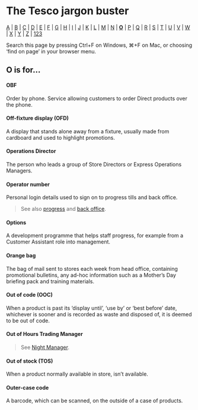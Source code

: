 # The Tesco jargon buster

[A](a.md) | [B](b.md) | [C](c.md) | [D](d.md) | [E](e.md) | [F](f.md) | [G](g.md) | [H](h.md) | [I](i.md) | [J](j.md) | [K](k.md) | [L](l.md) | [M](m.md) | [N](n.md) | [**O**](o.md) | [P](p.md) | [Q](q.md) | [R](r.md) | [S](s.md) | [T](t.md) | [U](u.md) | [V](v.md) | [W](w.md) | [X](x.md) | [Y](y.md) | [Z](z.md) | [123](123.md)

Search this page by pressing Ctrl+F on Windows, ⌘+F on Mac, or choosing ‘find on page’ in your browser menu.

## O is for…

#### OBF
Order by phone. Service allowing customers to order Direct products over the phone.

#### Off-fixture display (OFD)
A display that stands alone away from a fixture, usually made from cardboard and used to highlight promotions.

#### Operations Director
The person who leads a group of Store Directors or Express Operations Managers.

#### Operator number
Personal login details used to sign on to progress tills and back office.
> See also [progress](p.md#progress) and [back office](b.md#back-office).

#### Options
A development programme that helps staff progress, for example from a Customer Assistant role into management.

#### Orange bag
The bag of mail sent to stores each week from head office, containing promotional bulletins, any ad-hoc information such as a Mother’s Day briefing pack and training materials.

#### Out of code (OOC)
When a product is past its ‘display until’, ‘use by’ or ‘best before’ date, whichever is sooner and is recorded as waste and disposed of, it is deemed to be out of code.

#### Out of Hours Trading Manager
> See [Night Manager](n.md#night-manager).

#### Out of stock (TOS)
When a product normally available in store, isn’t available.

#### Outer-case code
A barcode, which can be scanned, on the outside of a case of products.
